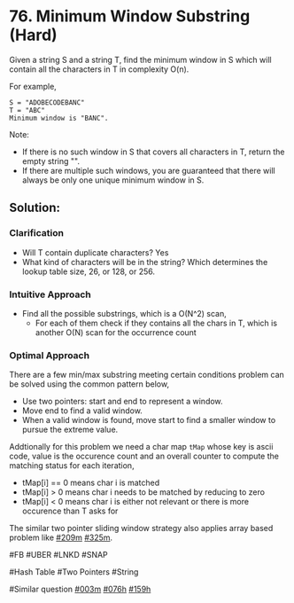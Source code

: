 # 76. Minimum Window Substring (Hard)

Given a string S and a string T, find the minimum window in S which will contain all the characters in T in complexity O(n).

For example,
```
S = "ADOBECODEBANC"
T = "ABC"
Minimum window is "BANC".
```
Note:
- If there is no such window in S that covers all characters in T, return the empty string "".
- If there are multiple such windows, you are guaranteed that there will always be only one unique minimum window in S.

## Solution:
### Clarification
- Will T contain duplicate characters? Yes
- What kind of characters will be in the string? Which determines the lookup table size, 26, or 128, or 256.

### Intuitive Approach
- Find all the possible substrings, which is a O(N^2) scan,
  - For each of them check if they contains all the chars in T, which is another O(N) scan for the occurrence count

### Optimal Approach
There are a few min/max substring meeting certain conditions problem can be solved using the common pattern below,
- Use two pointers: start and end to represent a window.
- Move end to find a valid window.
- When a valid window is found, move start to find a smaller window to pursue the extreme value.

Addtionally for this problem we need a char map `tMap` whose key is ascii code, value is the occurence count and an overall counter to compute the matching status for each iteration,
- tMap[i] == 0 means char i is matched
- tMap[i] > 0 means char i needs to be matched by reducing to zero
- tMap[i] < 0 means char i is either not relevant or there is more occurence than T asks for

The similar two pointer sliding window strategy also applies array based problem like [#209m](../p209m/README.md) [#325m](../p325m/README.md).

#FB #UBER #LNKD #SNAP

#Hash Table #Two Pointers #String

#Similar question [#003m](../p003m/README.md) [#076h](../p076h/README.md) [#159h](../p159h/README.md)
